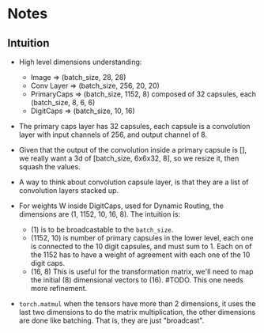# Notes


## Intuition
- High level dimensions understanding: 
    - Image => (batch_size, 28, 28)
    - Conv Layer => (batch_size, 256, 20, 20)
    - PrimaryCaps => (batch_size, 1152, 8) composed of 32 capsules, each (batch_size, 8, 6, 6)
    - DigitCaps => (batch_size, 10, 16)

- The primary caps layer has 32 capsules, each capsule is a convolution layer with input channels of 256, and output channel of 8. 
- Given that the output of the convolution inside a primary capsule is [], we really want a 3d of [batch_size, 6x6x32, 8], so we resize it, then squash the values.
- A way to think about convolution capsule layer, is that they are a list of convolution layers stacked up.


- For weights W inside DigitCaps, used for Dynamic Routing, the dimensions are (1, 1152, 10, 16, 8). The intuition is:
    - (1) is to be broadcastable to the `batch_size`. 
    - (1152, 10) is number of primary capsules in the lower level, each one is connected to the 10 digit capsules, and must sum to 1. Each on of the 1152 has to have a weight of agreement with each one of the 10 digit caps. 
    - (16, 8) This is useful for the transformation matrix, we'll need to map the initial (8) dimensional vectors to (16). #TODO. This one needs more refinement. 
- `torch.matmul` when the tensors have more than 2 dimensions, it uses the last two dimensions to do the matrix multiplication, the other dimensions are done like batching. That is, they are just "broadcast".